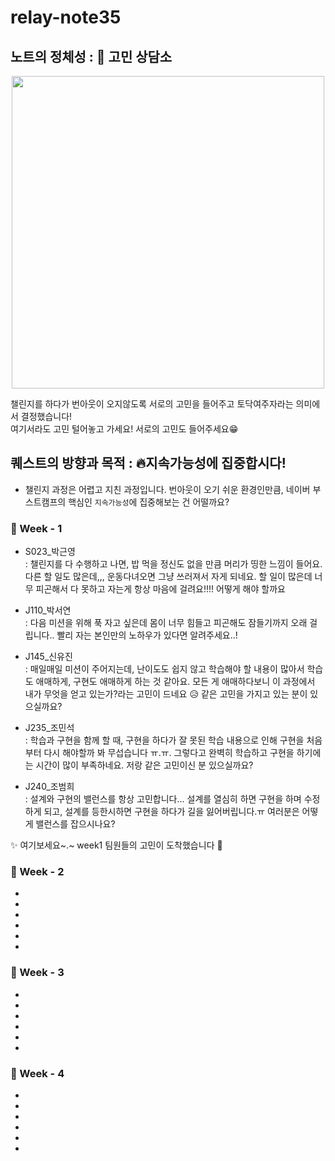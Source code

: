 # relay-note35

## 노트의 정체성 : 🧐 고민 상담소

<p align="center">
<img height ="500" src="https://postfiles.pstatic.net/MjAyMjA5MTdfMTg5/MDAxNjYzMzkwNDIzOTI0.ZI9rbThyNdMT5tkqkiXPMX1tORYQK8TaNIOMzaJNCB8g.7qudE2eX0EDwtRyRsWLNYQGescFHEqjR1tz1kocf_C8g.JPEG.eternity0304/output_603179795.jpg?type=w773"><br></p>
챌린지를 하다가 번아웃이 오지않도록 서로의 고민을 들어주고 토닥여주자라는 의미에서 결정했습니다!<br>여기서라도 고민 털어놓고 가세요! 서로의 고민도 들어주세요😁

## 퀘스트의 방향과 목적 : 🔥지속가능성에 집중합시다!

- 챌린지 과정은 어렵고 지친 과정입니다. 번아웃이 오기 쉬운 환경인만큼, 네이버 부스트캠프의 핵심인 `지속가능성`에 집중해보는 건 어떨까요?

### 📅 Week - 1

- S023\_박근영<br> : 챌린지를 다 수행하고 나면, 밥 먹을 정신도 없을 만큼 머리가 띵한 느낌이 들어요. 다른 할 일도 많은데,,, 운동다녀오면 그냥 쓰러져서 자게 되네요. 할 일이 많은데 너무 피곤해서 다 못하고 자는게 항상 마음에 걸려요!!!! 어떻게 해야 할까요

- J110\_박서연<br> : 다음 미션을 위해 푹 자고 싶은데 몸이 너무 힘들고 피곤해도 잠들기까지 오래 걸립니다.. 빨리 자는 본인만의 노하우가 있다면 알려주세요..!

- J145\_신유진<br> : 매일매일 미션이 주어지는데, 난이도도 쉽지 않고 학습해야 할 내용이 많아서 학습도 애매하게, 구현도 애매하게 하는 것 같아요. 모든 게 애매하다보니 이 과정에서 내가 무엇을 얻고 있는가?라는 고민이 드네요 😥 같은 고민을 가지고 있는 분이 있으실까요?

- J235\_조민석<br> : 학습과 구현을 함께 할 때, 구현을 하다가 잘 못된 학습 내용으로 인해 구현을 처음부터 다시 해야할까 봐 무섭습니다 ㅠ.ㅠ. 그렇다고 완벽히 학습하고 구현을 하기에는 시간이 많이 부족하네요. 저랑 같은 고민이신 분 있으실까요?

- J240\_조범희<br> : 설계와 구현의 밸런스를 항상 고민합니다... 설계를 열심히 하면 구현을 하며 수정하게 되고, 설계를 등한시하면 구현을 하다가 길을 잃어버립니다.ㅠ 여러분은 어떻게 밸런스를 잡으시나요?

✨ 여기보세요~.~ week1 팀원들의 고민이 도착했습니다 📮

### 📅 Week - 2

-
-
-
-
-
-

### 📅 Week - 3

-
-
-
-
-
-

### 📅 Week - 4

-
-
-
-
-
-
